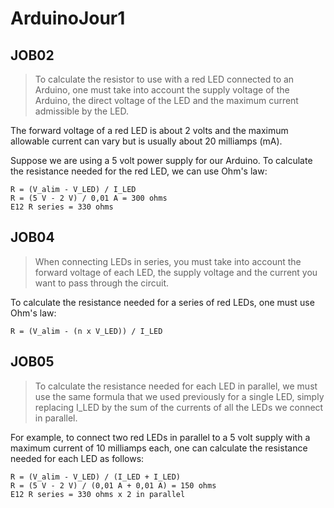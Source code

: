 # ArduinoJour1

## JOB02
> To calculate the resistor to use with a red LED connected to an Arduino, one must take into account the supply voltage of the Arduino, the direct voltage of the LED and the maximum current admissible by the LED.

The forward voltage of a red LED is about 2 volts and the maximum allowable current can vary but is usually about 20 milliamps (mA).

Suppose we are using a 5 volt power supply for our Arduino. To calculate the resistance needed for the red LED, we can use Ohm's law:

```
R = (V_alim - V_LED) / I_LED
R = (5 V - 2 V) / 0,01 A = 300 ohms
E12 R series = 330 ohms
```

## JOB04
> When connecting LEDs in series, you must take into account the forward voltage of each LED, the supply voltage and the current you want to pass through the circuit.

To calculate the resistance needed for a series of red LEDs, one must use Ohm's law:

```
R = (V_alim - (n x V_LED)) / I_LED
```

## JOB05

> To calculate the resistance needed for each LED in parallel, we must use the same formula that we used previously for a single LED, simply replacing I_LED by the sum of the currents of all the LEDs we connect in parallel.

For example, to connect two red LEDs in parallel to a 5 volt supply with a maximum current of 10 milliamps each, one can calculate the resistance needed for each LED as follows:

```
R = (V_alim - V_LED) / (I_LED + I_LED)
R = (5 V - 2 V) / (0,01 A + 0,01 A) = 150 ohms
E12 R series = 330 ohms x 2 in parallel
```
